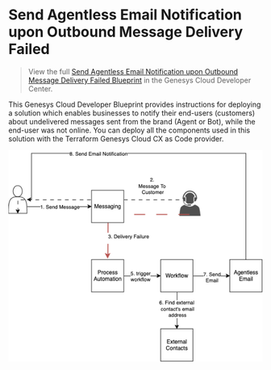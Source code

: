 # Send Agentless Email Notification upon Outbound Message Delivery Failed

> View the full [Send Agentless Email Notification upon Outbound Message Delivery Failed Blueprint](https://developer.mypurecloud.com/blueprints/send-email-notification-when-outbound-message-fails-blueprint/ "Goes to the Send Agentless Email Notification upon Outbound Message Delivery Failed Blueprint") in the Genesys Cloud Developer Center.

This Genesys Cloud Developer Blueprint provides instructions for deploying a solution which enables businesses to notify their end-users (customers) about undelivered messages sent from the brand (Agent or Bot), while the end-user was not online. You can deploy all the components used in this solution with the Terraform Genesys Cloud CX as Code provider.

![Flowchart](blueprint/images/banner.png "Flowchart")
